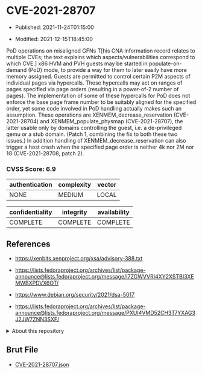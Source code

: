# CVE-2021-28707

- Published: 2021-11-24T01:15:00

- Modified: 2021-12-15T18:45:00

PoD operations on misaligned GFNs T[his CNA information record relates to multiple CVEs; the text explains which aspects/vulnerabilities correspond to which CVE.] x86 HVM and PVH guests may be started in populate-on-demand (PoD) mode, to provide a way for them to later easily have more memory assigned. Guests are permitted to control certain P2M aspects of individual pages via hypercalls. These hypercalls may act on ranges of pages specified via page orders (resulting in a power-of-2 number of pages). The implementation of some of these hypercalls for PoD does not enforce the base page frame number to be suitably aligned for the specified order, yet some code involved in PoD handling actually makes such an assumption. These operations are XENMEM_decrease_reservation (CVE-2021-28704) and XENMEM_populate_physmap (CVE-2021-28707), the latter usable only by domains controlling the guest, i.e. a de-privileged qemu or a stub domain. (Patch 1, combining the fix to both these two issues.) In addition handling of XENMEM_decrease_reservation can also trigger a host crash when the specified page order is neither 4k nor 2M nor 1G (CVE-2021-28708, patch 2).

### CVSS Score: **6.9**

| authentication | complexity | vector |
| --- | --- | --- |
| NONE | MEDIUM | LOCAL |

| confidentiality | integrity | availability |
| --- | --- | --- |
| COMPLETE | COMPLETE | COMPLETE |

## References

* https://xenbits.xenproject.org/xsa/advisory-388.txt

* https://lists.fedoraproject.org/archives/list/package-announce@lists.fedoraproject.org/message/I7ZGWVVRI4XY2XSTBI3XEMWBXPDVX6OT/

* https://www.debian.org/security/2021/dsa-5017

* https://lists.fedoraproject.org/archives/list/package-announce@lists.fedoraproject.org/message/PXUI4VMD52CH3T7YXAG3J2JW7ZNN3SXF/

<details>
<summary>About this repository</summary> 

  This repository is part of the project [Live Hack CVE](https://github.com/Live-Hack-CVE). Main website can be found [www.live-hack.org](https://www.live-hack.org) 
  
  Made by [Sn0wAlice](https://github.com/Sn0wAlice) for the people that care about security and need to have a feed of the latest CVEs. Hope you enjoy it, don't forget to star the repo and follow me on [Twitter](https://twitter.com/Sn0wAlice) and [Github](https://github.com/Sn0wAlice). And that is my [personnal website](https://www.alice-snow.me/)

  - [Home Page](https://github.com/Live-Hack-CVE)
  - [Framework](https://github.com/Live-Hack-CVE/cve-framework)
  - [CVE database](https://github.com/Live-Hack-CVE/full_database)
  - [Changelog](https://github.com/Live-Hack-CVE/Changelog)
</details>

## Brut File

* [CVE-2021-28707.json](https://raw.githubusercontent.com/Live-Hack-CVE/full_database/main/cves/2021/CVE-2021-28707.json)

